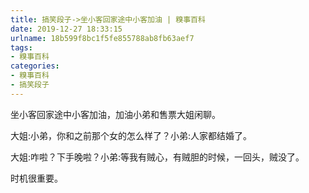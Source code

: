 ```yaml
---
title: 搞笑段子->坐小客回家途中小客加油 | 糗事百科
date: 2019-12-27 18:33:15
urlname: 18b599f8bc1f5fe855788ab8fb63aef7
tags: 
- 糗事百科
categories:
- 糗事百科
- 搞笑段子
---
```

坐小客回家途中小客加油，加油小弟和售票大姐闲聊。

大姐:小弟，你和之前那个女的怎么样了？小弟:人家都结婚了。

大姐:咋啦？下手晚啦？小弟:等我有贼心，有贼胆的时候，一回头，贼没了。

时机很重要。


